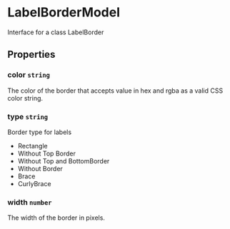 # LabelBorderModel

Interface for a class LabelBorder

## Properties

### color `string`

The color of the border that accepts value in hex and rgba as a valid CSS color string.

### type `string`

Border type for labels
* Rectangle
* Without Top Border
* Without Top and BottomBorder
* Without Border
* Brace
* CurlyBrace

### width `number`

The width of the border in pixels.
